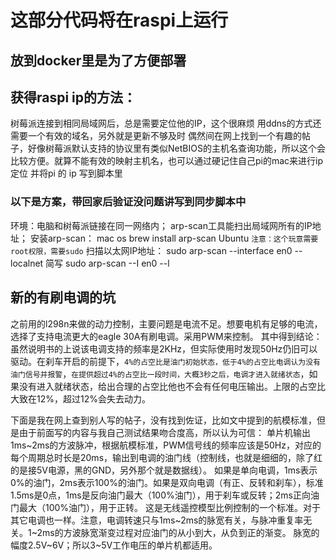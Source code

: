 # 这部分代码将在raspi上运行

## 放到docker里是为了方便部署

## 获得raspi ip的方法：
树莓派连接到相同局域网后，总是需要定位他的IP，这个很麻烦
用ddns的方式还需要一个有效的域名，另外就是更新不够及时
偶然间在网上找到一个有趣的帖子，好像树莓派默认支持的协议里有类似NetBIOS的主机名查询功能，所以这个会比较方便。就算不能有效的映射主机名，也可以通过硬记住自己pi的mac来进行ip定位
并将pi 的 ip 写到脚本里
### 以下是方案，带回家后验证没问题讲写到同步脚本中
环境：电脑和树莓派链接在同一网络内；
arp-scan工具能扫出局域网所有的IP地址；
安装arp-scan：
mac os
brew install arp-scan
Ubuntu
`注意：这个玩意需要root权限，需要sudo`
扫描以太网IP地址：
sudo arp-scan --interface en0 --localnet 
简写
sudo arp-scan --I en0 --l

## 新的有刷电调的坑
之前用的l298n来做的动力控制，主要问题是电流不足。想要电机有足够的电流，选择了支持电流更大的eagle 30A有刷电调。采用PWM来控制。
其中得到结论：虽然说明书的上说该电调支持的频率是2KHz，但实际使用时发现50Hz仍旧可以驱动。在刹车开启的前提下，`4%的占空比是油门初始状态，低于4%的占空比电调认为没有油门信号并报警`，`在提供超过4%的占空比一段时间，大概3秒之后，电调才进入就绪状态`，如果没有进入就绪状态，给出合理的占空比他也不会有任何电压输出。上限的占空比大致在12%，超过12%会失去动力。

下面是我在网上查到别人写的帖子，没有找到佐证，比如文中提到的航模标准，但是由于前面写的内容与我自己测试结果吻合度高，所以认为可信：
单片机输出1ms~2ms的方波脉冲，根据航模标准，PWM信号线的频率应该是50Hz，对应的每个周期总时长是20ms，输出到电调的油门线（控制线，也就是细细的，除了红的是接5V电源，黑的GND，另外那个就是数据线）。
如果是单向电调，1ms表示0%的油门，2ms表示100%的油门。如果是双向电调（有正、反转和刹车），标准1.5ms是0点，1ms是反向油门最大（100%油门），用于刹车或反转；2ms正向油门最大（100%油门），用于正转。
这是无线遥控模型比例控制的一个标准。对于其它电调也一样。注意，电调转速只与1ms~2ms的脉宽有关，与脉冲重复率无关。1~2ms的方波脉宽渐变过程对应油门的从小到大，从负到正的渐变。 脉宽的幅度2.5V~6V；所以3~5V工作电压的单片机都适用。